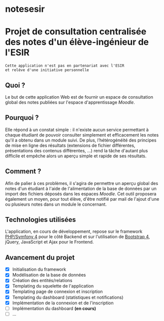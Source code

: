 # notesesir

# Projet de consultation centralisée des notes d'un élève-ingénieur de l'ESIR

```
Cette application n'est pas en partenariat avec l'ESIR 
et relève d'une initiative personnelle
```

## Quoi ?
Le but de cette application Web est de fournir un espace de consultation global des notes publiées sur l'espace d'apprentissage _Moodle_.

## Pourquoi ?
Elle répond à un constat simple : il n'existe aucun service permettant à chaque étudiant de pouvoir consulter simplement et efficacement les notes qu'il a obtenu dans un module suivi. De plus, l’hétérogénéité des principes de mise en ligne des résultats (extensions de fichier différentes, présentations des contenus différentes, ...) rend la tâche d'autant plus difficile et empêche alors un aperçu simple et rapide de ses résultats.

## Comment ?
Afin de palier à ces problèmes, il s'agira de permettre un aperçu global des notes d'un étudiant à l'aide de l'alimentation de la base de données par un import des fichiers déposés dans les espaces _Moodle_. Cet outil proposera également un moyen, pour tout élève, d'être notifié par mail de l'ajout d'une ou plusieurs notes dans un module le concernant.

## Technologies utilisées
L'application, en cours de développement, repose sur le framework [PHP/Symfony 4](https://symfony.com/) pour le côté Backend et sur l'utilisation de [Bootstrap 4](https://getbootstrap.com/), jQuery, JavaScript et Ajax pour le Frontend.

## Avancement du projet
- [x] Initialisation du framework
- [x] Modélisation de la base de données
- [x] Création des entités/relations
- [x] Templating du squelette de l'application
- [x] Templating page de connexion et inscription
- [x] Templating du dashboard (statistiques et notifications)
- [x] Implémentation de la connexion et de l'inscription
- [ ] Implémentation du dashboard  **(en cours)**
- [ ] ...
